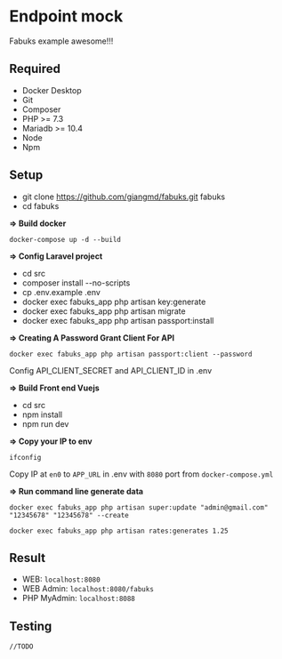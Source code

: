 # Endpoint mock
Fabuks example awesome!!!

## Required

 - Docker Desktop
 - Git
 - Composer
 - PHP >= 7.3
 - Mariadb >= 10.4
 - Node
 - Npm

## Setup

- git clone https://github.com/giangmd/fabuks.git fabuks
- cd fabuks

**=> Build docker**

`docker-compose up -d --build`

**=> Config Laravel project**

- cd src
- composer install --no-scripts
- cp .env.example .env
- docker exec fabuks_app php artisan key:generate
- docker exec fabuks_app php artisan migrate
- docker exec fabuks_app php artisan passport:install

**=> Creating A Password Grant Client For API**

`docker exec fabuks_app php artisan passport:client --password`

Config API_CLIENT_SECRET and API_CLIENT_ID in .env

**=> Build Front end Vuejs**
- cd src
- npm install
- npm run dev

**=> Copy your IP to env**

`ifconfig`

Copy IP at `en0` to `APP_URL` in .env with `8080` port from `docker-compose.yml`

**=> Run command line generate data**

`docker exec fabuks_app php artisan super:update "admin@gmail.com" "12345678" "12345678" --create`

`docker exec fabuks_app php artisan rates:generates 1.25`

## Result

- WEB: `localhost:8080`
- WEB Admin: `localhost:8080/fabuks`
- PHP MyAdmin: `localhost:8088`

## Testing
`//TODO`
